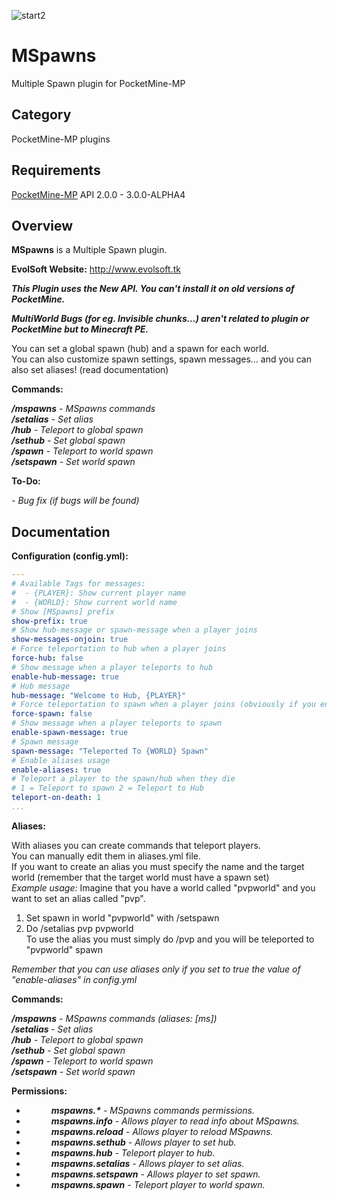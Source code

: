 ![start2](https://cloud.githubusercontent.com/assets/10303538/6315586/9463fa5c-ba06-11e4-8f30-ce7d8219c27d.png)

# MSpawns

Multiple Spawn plugin for PocketMine-MP

## Category

PocketMine-MP plugins

## Requirements

[PocketMine-MP](https://github.com/pmmp/PocketMine-MP) API 2.0.0 - 3.0.0-ALPHA4

## Overview

**MSpawns** is a Multiple Spawn plugin.

**EvolSoft Website:** http://www.evolsoft.tk

***This Plugin uses the New API. You can't install it on old versions of PocketMine.***<br>

***MultiWorld Bugs (for eg. Invisible chunks...) aren't related to plugin or PocketMine but to Minecraft PE.***

You can set a global spawn (hub) and a spawn for each world.<br>
You can also customize spawn settings, spawn messages... and you can also set aliases! (read documentation)

**Commands:**

***/mspawns*** *- MSpawns commands*<br>
***/setalias*** *- Set alias*<br>
***/hub*** *- Teleport to global spawn*<br>
***/sethub*** *- Set global spawn*<br>
***/spawn*** *- Teleport to world spawn*<br>
***/setspawn*** *- Set world spawn*<br>

**To-Do:**

*- Bug fix (if bugs will be found)*

## Documentation

**Configuration (config.yml):**

```yaml
---
# Available Tags for messages:
#  - {PLAYER}: Show current player name
#  - {WORLD}: Show current world name
# Show [MSpawns] prefix
show-prefix: true
# Show hub-message or spawn-message when a player joins
show-messages-onjoin: true
# Force teleportation to hub when a player joins
force-hub: false
# Show message when a player teleports to hub
enable-hub-message: true
# Hub message
hub-message: "Welcome to Hub, {PLAYER}"
# Force teleportation to spawn when a player joins (obviously if you enable force-hub, force-spawn won't work)
force-spawn: false
# Show message when a player teleports to spawn
enable-spawn-message: true
# Spawn message
spawn-message: "Teleported To {WORLD} Spawn"
# Enable aliases usage
enable-aliases: true
# Teleport a player to the spawn/hub when they die
# 1 = Teleport to spawn 2 = Teleport to Hub
teleport-on-death: 1
...
```

**Aliases:**

With aliases you can create commands that teleport players.<br>
You can manually edit them in aliases.yml file.<br>
If you want to create an alias you must specify the name and the target world (remember that the target world must have a spawn set)<br>
*Example usage:*
Imagine that you have a world called "pvpworld" and you want to set an alias called "pvp".<br>
1. Set spawn in world "pvpworld" with /setspawn<br>
2. Do /setalias pvp pvpworld<br>
To use the alias you must simply do /pvp and you will be teleported to "pvpworld" spawn<br>

*Remember that you can use aliases only if you set to true the value of "enable-aliases" in config.yml*

**Commands:**

***/mspawns*** *- MSpawns commands (aliases: [ms])*<br>
***/setalias <name> <target>*** *- Set alias*<br>
***/hub*** *- Teleport to global spawn*<br>
***/sethub*** *- Set global spawn*<br>
***/spawn*** *- Teleport to world spawn*<br>
***/setspawn*** *- Set world spawn*<br>

**Permissions:**

- <dd><i><b>mspawns.*</b> - MSpawns commands permissions.</i></dd>
- <dd><i><b>mspawns.info</b> - Allows player to read info about MSpawns.</i></dd>
- <dd><i><b>mspawns.reload</b> - Allows player to reload MSpawns.</i></dd>
- <dd><i><b>mspawns.sethub</b> - Allows player to set hub.</i></dd>
- <dd><i><b>mspawns.hub</b> - Teleport player to hub.</i></dd>
- <dd><i><b>mspawns.setalias</b> - Allows player to set alias.</i></dd>
- <dd><i><b>mspawns.setspawn</b> - Allows player to set spawn.</i></dd>
- <dd><i><b>mspawns.spawn</b> - Teleport player to world spawn.</i></dd>
